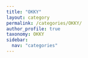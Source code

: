 ```yaml
---
title: "OKKY"
layout: category
permalink: /categories/OKKY/
author_profile: true
taxonomy: OKKY
sidebar:
  nav: "categories"
---
```

